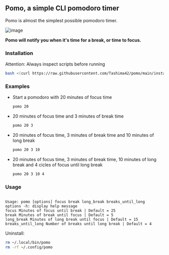 ## Pomo, a simple CLI pomodoro timer

Pomo is almost the simplest possible pomodoro timer.

![image](https://user-images.githubusercontent.com/23709916/146772035-9ee0885f-9102-4d96-bc76-6d141e3702c9.png)

**Pomo will notify you when it's time for a break, or time to focus.**

### Installation

Attention: Always inspect scripts before running

```bash
bash <(curl https://raw.githubusercontent.com/Tashima42/pomo/main/install-pomo-sound.sh)    
```

### Examples
* Start a pomodoro with 20 minutes of focus time
    ```bash
    pomo 20
    ```
* 20 minutes of focus time and 3 minutes of break time
    ```bash
    pomo 20 3
    ```
* 20 minutes of focus time, 3 minutes of break time and 10 minutes of long break
    ```bash
    pomo 20 3 10
    ```
* 20 minutes of focus time, 3 minutes of break time, 10 minutes of long break and 4 cicles of focus until long break
    ```bash
    pomo 20 3 10 4
    ```

### Usage

````

Usage: pomo [options] focus break long_break breaks_until_long
options -h: display help message
focus Minutes of focus until break | Default = 25
break Minutes of break until focus | Default = 5
long_break Minutes of long break until focus | Default = 15
breaks_until_long Number of breaks until long break | Default = 4

````

Uninstall:
```bash
rm ~/.local/bin/pomo
rm -rf ~/.config/pomo
````
